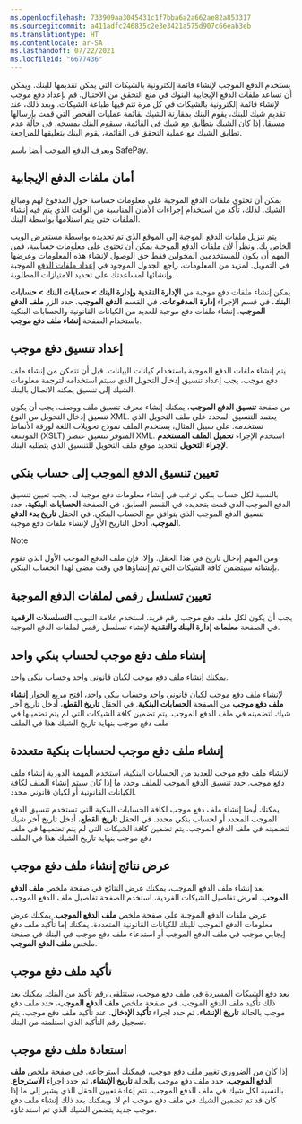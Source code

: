 ```yaml
---
ms.openlocfilehash: 733909aa3045431c1f7bba6a2a662ae82a853317
ms.sourcegitcommit: a411adfc246835c2e3e3421a575d907c66eab3eb
ms.translationtype: HT
ms.contentlocale: ar-SA
ms.lasthandoff: 07/22/2021
ms.locfileid: "6677436"
---
```

يستخدم الدفع الموجب لإنشاء قائمة إلكترونية بالشيكات التي يمكن تقديمها للبنك. ويمكن أن تساعد ملفات الدفع الإيجابية البنوك في منع التحقق من الاحتيال. قم بإعداد دفع موجب لإنشاء قائمة إلكترونية بالشيكات في كل مرة تتم فيها طباعة الشيكات. وبعد ذلك، عند تقديم شيك للبنك، يقوم البنك بمقارنة الشيك بقائمة عمليات الفحص التي قمت بإرسالها مسبقا. إذا كان الشيك يتطابق مع شيك في القائمة، سيقوم البنك بمسحه. في حالة عدم تطابق الشيك مع عملية التحقق في القائمة، يقوم البنك بتعليقها للمراجعة.

ويعرف الدفع الموجب أيضا باسم SafePay.

## <a name="security-for-positive-pay-files"></a>أمان ملفات الدفع الإيجابية 

يمكن أن تحتوي ملفات الدفع الموجبة على معلومات حساسة حول المدفوع لهم ومبالغ الشيك. لذلك، تأكد من استخدام إجراءات الأمان المناسبة من الوقت الذي يتم فيه إنشاء الملفات حتى يتم استلامها بواسطة البنك. 

يتم تنزيل ملفات الدفع الموجبة إلى الموقع الذي تم تحديده بواسطة مستعرض الويب الخاص بك. ونظراً لأن ملفات الدفع الموجبة يمكن أن تحتوي على معلومات حساسة، فمن المهم أن يكون للمستخدمين المخولين فقط حق الوصول لإنشاء هذه المعلومات وعرضها في التمويل. لمزيد من المعلومات، راجع الجدول الموجود في [إعداد ملفات الدفع](https://docs.microsoft.com/dynamics365/finance/accounts-payable/set-up-generate-positive-pay-files/?azure-portal=true) الموجبة وإنشائها لمساعدتك على تحديد الامتيازات المطلوبة.

يمكن إنشاء ملفات دفع موجبة من **الإدارة النقدية وإدارة البنك > حسابات البنك > حسابات البنك**، في قسم الإجراء **إدارة المدفوعات**، في القسم **الدفع الموجب**. حدد الزر **ملف الدفع الموجب**. إنشاء ملفات دفع موجبة للعديد من الكيانات القانونية والحسابات البنكية باستخدام الصفحة **إنشاء ملف دفع موجب**. 

## <a name="set-up-a-positive-pay-format"></a>إعداد تنسيق دفع موجب 

يتم إنشاء ملفات الدفع الموجبة باستخدام كيانات البيانات. قبل أن تتمكن من إنشاء ملف دفع موجب، يجب إعداد تنسيق إدخال التحويل الذي سيتم استخدامه لترجمة معلومات الشيك إلى تنسيق يمكنه الاتصال بالبنك. 

من صفحة **تنسيق الدفع الموجب**، يمكنك إنشاء معرف تنسيق ملف ووصف. يجب أن يكون تنسيق إدخال التحويل من النوع XML. يعتمد التنسيق المحدد على ملف التحويل الذي تستخدمه. على سبيل المثال، يستخدم الملف نموذج تحويلات اللغة لورقة الأنماط الموسعة (XSLT) المتوفر تنسيق عنصر XML. استخدم الإجراء **تحميل الملف المستخدم لإجراء التحويل** لتحديد موقع ملف التحويل للتنسيق الذي يتطلبه البنك.

## <a name="assign-the-positive-pay-format-to-a-bank-account"></a>تعيين تنسيق الدفع الموجب إلى حساب بنكي 

بالنسبة لكل حساب بنكي ترغب في إنشاء معلومات دفع موجبة له، يجب تعيين تنسيق الدفع الموجب الذي قمت بتحديده في القسم السابق. في الصفحة **الحسابات البنكية**، حدد تنسيق الدفع الموجب الذي يتوافق مع الحساب البنكي. في الحقل **تاريخ بدء الدفع الموجب**، أدخل التاريخ الأول لإنشاء ملفات دفع موجبة. 

> [!NOTE]
> ومن المهم إدخال تاريخ في هذا الحقل. وإلا، فإن ملف الدفع الموجب الأول الذي تقوم بإنشائه سيتضمن كافة الشيكات التي تم إنشاؤها في وقت مضى لهذا الحساب البنكي.

## <a name="assign-a-number-sequence-for-positive-pay-files"></a>تعيين تسلسل رقمي لملفات الدفع الموجبة 

يجب أن يكون لكل ملف دفع موجب رقم فريد. استخدم علامة التبويب **التسلسلات الرقمية** في الصفحة **معلمات إدارة البنك والنقدية** لإنشاء تسلسل رقمي لملفات الدفع الموجبة.

## <a name="generate-a-positive-pay-file-for-a-single-bank-account"></a>إنشاء ملف دفع موجب لحساب بنكي واحد 

يمكنك إنشاء ملف دفع موجب لكيان قانوني واحد وحساب بنكي واحد. 

لإنشاء ملف دفع موجب لكيان قانوني واحد وحساب بنكي واحد، افتح مربع الحوار **إنشاء ملف دفع موجب** من الصفحة **الحسابات البنكية**. في الحقل **تاريخ القطع**، أدخل تاريخ آخر شيك لتضمينه في ملف الدفع الموجب. يتم تضمين كافة الشيكات التي لم يتم تضمينها في ملف دفع موجب بنهاية تاريخ الشيك هذا في الملف

## <a name="generate-a-positive-pay-file-for-multiple-bank-accounts"></a>إنشاء ملف دفع موجب لحسابات بنكية متعددة 

لإنشاء ملف دفع موجب للعديد من الحسابات البنكية، استخدم المهمة الدورية إنشاء ملف دفع موجب. حدد تنسيق الدفع الموجب للملف وحدد ما إذا كان سيتم إنشاء الملف لكافة الكيانات القانونية أو لكيان قانوني محدد. 

يمكنك أيضا إنشاء ملف دفع موجب لكافة الحسابات البنكية التي تستخدم تنسيق الدفع الموجب المحدد أو لحساب بنكي محدد. في الحقل **تاريخ القطع**، أدخل تاريخ آخر شيك لتضمينه في ملف الدفع الموجب. يتم تضمين كافة الشيكات التي لم يتم تضمينها في ملف دفع موجب بنهاية تاريخ الشيك هذا في الملف

## <a name="view-the-results-of-positive-pay-file-generation"></a>عرض نتائج إنشاء ملف دفع موجب 

بعد إنشاء ملف الدفع الموجب، يمكنك عرض النتائج في صفحة ملخص **ملف الدفع الموجب**. لعرض تفاصيل الشيكات الفردية، استخدم الصفحة تفاصيل ملف الدفع الموجب.

عرض ملفات الدفع الموجبة على صفحة ملخص **ملف الدفع الموجب**. يمكنك عرض معلومات الدفع الموجب للبنك للكيانات القانونية المتعددة. يمكنك إما تأكيد ملف دفع إيجابي موجب في ملف الدفع الموجب أو استدعاء ملف دفع موجب في البنك في صفحة ملخص **ملف الدفع الموجب**.   

## <a name="confirm-a-positive-pay-file"></a>تأكيد ملف دفع موجب 

بعد دفع الشيكات المسردة في ملف دفع موجب، ستتلقى رقم تأكيد من البنك. يمكنك بعد ذلك تأكيد ملف الدفع الموجب. في صفحة ملخص **ملف الدفع الموجب**، حدد ملف دفع موجب بالحالة **تاريخ الإنشاء**، ثم حدد اجراء **تأكيد الإدخال**. عند تأكيد ملف دفع موجب، يتم تسجيل رقم التأكيد الذي استلمته من البنك.

## <a name="recall-a-positive-pay-file"></a>استعادة ملف دفع موجب 

إذا كان من الضروري تغيير ملف دفع موجب، فيمكنك استرجاعه. في صفحة ملخص **ملف الدفع الموجب**، حدد ملف دفع موجب بالحالة **تاريخ الإنشاء**، ثم حدد اجراء **الاسترجاع**. بالنسبة لكل شيك في ملف الدفع الموجب، تتم إعادة تعيين الحقل الذي يشير إلى ما إذا كان قد تم تضمين الشيك في ملف دفع موجب ام لا. ويمكنك بعد ذلك إنشاء ملف دفع موجب جديد يتضمن الشيك الذي تم استدعاؤه.

